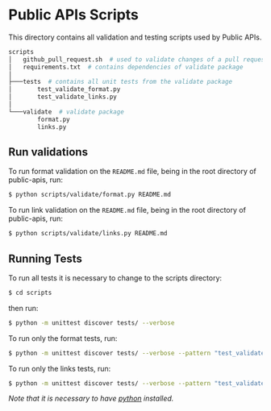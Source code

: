 # Public APIs Scripts

This directory contains all validation and testing scripts used by Public APIs.

```bash
scripts
│   github_pull_request.sh  # used to validate changes of a pull request
│   requirements.txt  # contains dependencies of validate package
│
├───tests  # contains all unit tests from the validate package
│       test_validate_format.py
│       test_validate_links.py
│
└───validate  # validate package
        format.py
        links.py
```

## Run validations

To run format validation on the `README.md` file, being in the root directory of public-apis, run:

```bash
$ python scripts/validate/format.py README.md
```

To run link validation on the `README.md` file, being in the root directory of public-apis, run:

```bash
$ python scripts/validate/links.py README.md
```

## Running Tests

To run all tests it is necessary to change to the scripts directory:

```bash
$ cd scripts
```

then run:

```bash
$ python -m unittest discover tests/ --verbose
```

To run only the format tests, run:

```bash
$ python -m unittest discover tests/ --verbose --pattern "test_validate_format.py"
```

To run only the links tests, run:

```bash
$ python -m unittest discover tests/ --verbose --pattern "test_validate_links.py"
```

*Note that it is necessary to have [python](https://www.python.org/) installed.*
